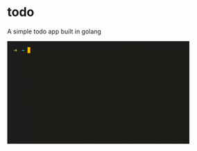 # todo

A simple todo app built in golang


<img style="width:30em;" src="./assets/demo.gif" alt="jim">

